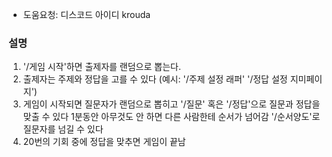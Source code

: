 - 도움요청: 디스코드 아이디 krouda

### 설명
1. '/게임 시작'하면 출제자를 랜덤으로 뽑는다.
2. 출제자는 주제와 정답을 고를 수 있다
(예시:
'/주제 설정 래퍼'
'/정답 설정 지미페이지')
3. 게임이 시작되면 질문자가 랜덤으로 뽑히고
'/질문' 혹은 '/정답'으로 질문과 정답을 맞출 수 있다
1분동안 아무것도 안 하면 다른 사람한테 순서가 넘어감
'/순서양도'로 질문자를 넘길 수 있다
4. 20번의 기회 중에 정답을 맞추면 게임이 끝남
